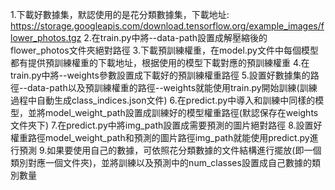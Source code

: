 1.下載好數據集，默認使用的是花分類數據集，下載地址: https://storage.googleapis.com/download.tensorflow.org/example_images/flower_photos.tgz
2.在train.py中將--data-path設置成解壓縮後的flower_photos文件夾絕對路徑
3.下載預訓練權重，在model.py文件中每個模型都有提供預訓練權重的下載地址，根据使用的模型下載對應的預訓練權重
4.在train.py中將--weights參數設置成下載好的預訓練權重路徑
5.設置好數據集的路徑--data-path以及預訓練權重的路徑--weights就能使用train.py開始訓練(訓練過程中自動生成class_indices.json文件)
6.在predict.py中導入和訓練中同樣的模型，並將model_weight_path設置成訓練好的模型權重路徑(默認保存在weights文件夾下)
7.在predict.py中將img_path設置成需要預測的圖片絕對路徑
8.設置好權重路徑model_weight_path和預測的圖片路徑img_path就能使用predict.py進行預測
9.如果要使用自己的數據，可依照花分類數據的文件結構進行擺放(即一個類別對應一個文件夾)，並將訓練以及預測中的num_classes設置成自己數據的類別數量
